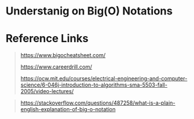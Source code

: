 # Understanig on Big(O) Notations
# Reference Links
> https://www.bigocheatsheet.com/
>
> https://www.careerdrill.com/
>
> https://ocw.mit.edu/courses/electrical-engineering-and-computer-science/6-046j-introduction-to-algorithms-sma-5503-fall-2005/video-lectures/

>https://stackoverflow.com/questions/487258/what-is-a-plain-english-explanation-of-big-o-notation
